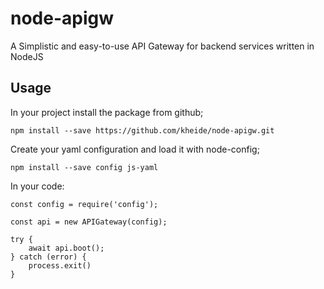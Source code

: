 # node-apigw

A Simplistic and easy-to-use API Gateway for backend services written in NodeJS

## Usage

In your project install the package from github;

```npm install --save https://github.com/kheide/node-apigw.git```

Create your yaml configuration and load it with node-config; 

```
npm install --save config js-yaml
```

In your code: 

```
const config = require('config');

const api = new APIGateway(config);

try {
    await api.boot();
} catch (error) {
    process.exit()
}
```